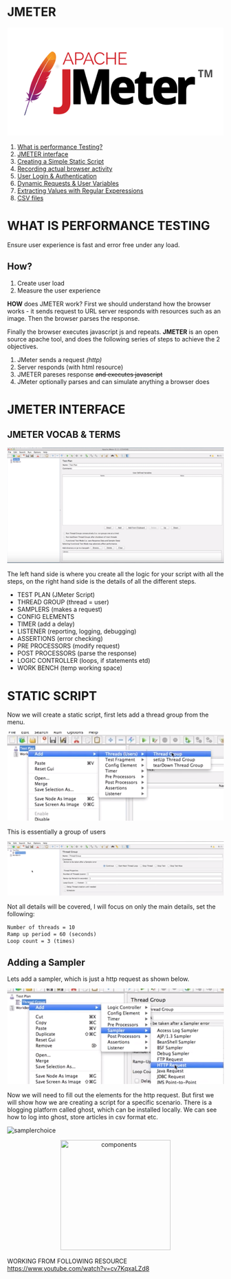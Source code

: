 # JMETER 

![jmeter icon](images/jmeter.jpg) 

1. [What is performance Testing?](#WHAT-IS-PERFORMANCE-TESTING)
2. [JMETER interface](#JMETER-INTERFACE)
3. [Creating a Simple Static Script](#STATIC-SCRIPT)
4. [Recording actual browser activity](#)
5. [User Login & Authentication](#)
6. [Dynamic Requests & User Variables](#)
7. [Extracting Values with Regular Experessions](#)
8. [CSV files](#)


# WHAT IS PERFORMANCE TESTING

Ensure user experience is fast and error free under any load.

## How?

1. Create user load 
2. Measure the user experience 

**HOW** does JMETER work? First we should understand how the browser works - it sends request to URL server responds with resources such as an image. Then the browser parses the response.  

Finally the browser executes javascript js and repeats. **JMETER** is an open source apache tool, and does the following series of steps to achieve the 2 objectives. 

1. JMeter sends a request *(http)*
2. Server responds (with html resource)
3. JMETER pareses response  ~~and executes javascript~~
4. JMeter optionally parses and can simulate anything a browser does 

# JMETER INTERFACE

## JMETER VOCAB & TERMS 

![jmeter interface](images/jmeterint.jpg)  

The left hand side is where you create all the logic for your script with all the steps, on the right hand side is the details of all the different steps.

- TEST PLAN (JMeter Script)
- THREAD GROUP (thread = user)
- SAMPLERS (makes a request)
- CONFIG ELEMENTS 
- TIMER (add a delay)
- LISTENER (reporting, logging, debugging)
- ASSERTIONS (error checking)
- PRE PROCESSORS (modify request)
- POST PROCESSORS (parse the response)
- LOGIC CONTROLLER (loops, if statements etd)
- WORK BENCH (temp working space)



# STATIC SCRIPT

Now we will create a static script, first lets add a thread group from the menu.   

![jmeter threadgroup](images/add.jpg)  

This is essentially a group of users 

![jmeter threadgroup](images/threadgroup.jpg) 

Not all details will be covered, I will focus on only the main details, set the following:

```
Number of threads = 10
Ramp up period = 60 (seconds)
Loop count = 3 (times)
```


## Adding a Sampler 

Lets add a sampler, which is just a http request as shown below. 

![sampler](images/sampler.jpg) 

Now we will need to fill out the elements for the http request. But first we will show how we are creating a script for a specific scenario. There is a blogging platform called ghost, which can be installed locally. We can see how to log into ghost, store articles in csv format etc.

![samplerchoice](images/samplerchoice.jpg) 


<p align="center">
<img src="comps.jpg" title="components" width="256" height="256">
</p>



WORKING FROM FOLLOWING RESOURCE 
https://www.youtube.com/watch?v=cv7KqxaLZd8
